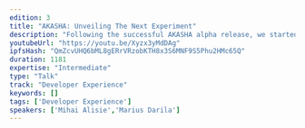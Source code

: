 ```yaml
---
edition: 3
title: "AKASHA: Unveiling The Next Experiment"
description: "Following the successful AKASHA alpha release, we started working in parallel on a complete code refactoring and an information architecture overhaul. In this presentation we will cover the lessons learned during the alpha, the progress made so far with the beta and our first token proposal designed to kickstart AKASHA’s crypto economic olympics."
youtubeUrl: "https://youtu.be/Xyzx3yMdDAg"
ipfsHash: "QmZcvUHQ6bML8gERrVRzobKTH8x3S6MNF9S5Phu2HMc65Q"
duration: 1181
expertise: "Intermediate"
type: "Talk"
track: "Developer Experience"
keywords: []
tags: ['Developer Experience']
speakers: ['Mihai Alisie','Marius Darila']
---
```

